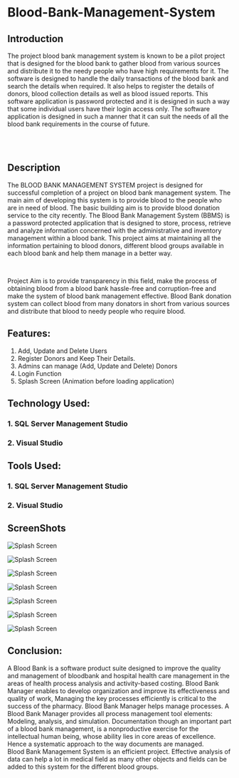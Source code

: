 # Blood-Bank-Management-System

## Introduction
<p>The project blood bank management system is known to be a pilot project that is designed for the blood bank to gather blood from various sources and distribute it to the needy people who have high requirements for it. The software is designed to handle the daily transactions of the blood bank and search the details when required. It also helps to register the details of donors, blood collection details as well as blood issued reports. This software application is password protected and it is designed in such a way that some individual users have their login access only. The software application is designed in such a manner that it can suit the needs of all the blood bank requirements in the course of future.</p>
<br>
<br>

## Description
<p>The BLOOD BANK MANAGEMENT SYSTEM project is designed for successful completion of a project on blood bank management system. The main aim of developing this system is to provide blood to the people who are in need of blood. The basic building aim is to provide blood donation service to the city recently. The Blood Bank Management System (BBMS) is a password protected application that is designed to store, process, retrieve and analyze information concerned with the administrative and inventory management within a blood bank. This project aims at maintaining all the information pertaining to blood donors, different blood groups available in each blood bank and help them manage in a better way.</p>
<br>
<p>Project Aim is to provide transparency in this field, make the process of obtaining blood from a blood bank hassle-free and corruption-free and make the system of blood bank management effective. Blood Bank donation system can collect blood from many donators in short from various sources and distribute that blood to needy people who require blood.</p>

## Features:
<ol>
<li>Add, Update and Delete Users</li>
<li>Register Donors and Keep Their Details.</li>
<li>Admins can manage (Add, Update and Delete) Donors</li>
<li>Login Function</li>
<li>Splash Screen (Animation before loading application)</li>
</ol>

## Technology Used:
### 1.	SQL Server Management Studio
### 2.	Visual Studio

## Tools Used:
### 1.	SQL Server Management Studio
### 2.	Visual Studio

## ScreenShots
![Splash Screen](https://imgur.com/1H9Jkr6)
<br>

![Splash Screen](https://imgur.com/JsqG71l)
<br>

![Splash Screen](https://imgur.com/3TGtEcx)
<br>

![Splash Screen](https://imgur.com/1H9Jkr6)
<br>

![Splash Screen](https://imgur.com/DozsvQx)
<br>

![Splash Screen](https://imgur.com/XtQuY29)
<br>

![Splash Screen](https://imgur.com/Xh6AbQm)
<br>

## Conclusion:
<p>A Blood Bank is a software product suite designed to improve the quality and management of bloodbank and hospital health care management in the areas of health process analysis and activity-based costing. Blood Bank Manager enables to develop organization and improve its effectiveness and quality of work, Managing the key processes efficiently is critical to the success of the pharmacy. Blood Bank Manager helps manage processes. A Blood Bank Manager provides all process management tool elements:
<br>
Modeling, analysis, and simulation. Documentation though an important part of a blood bank management, is a nonproductive exercise for the intellectual human being, whose ability lies in core areas of excellence. Hence a systematic approach to the way documents are managed.
<br>
Blood Bank Management System is an efficient project. Effective analysis of data can help a lot in medical field as many other objects and fields can be added to this system for the different blood groups.</p>

